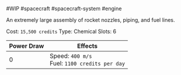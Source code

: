 #WIP #spacecraft #spacecraft-system #engine

An extremely large assembly of rocket nozzles, piping, and fuel lines.

Cost: `15,500 credits`
Type: Chemical
Slots: 6

| Power Draw | Effects |
| -----------|---------|
| 0 | Speed: `400 m/s`<br>Fuel: `1100 credits per day` |